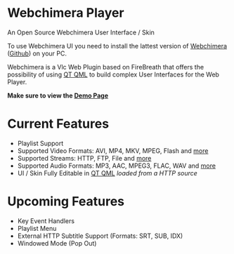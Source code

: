 Webchimera Player
==============

An Open Source Webchimera User Interface / Skin

To use Webchimera UI you need to install the lattest version of <a href="http://sourceforge.net/projects/webchimera/" target="_blank">Webchimera</a> (<a href="https://github.com/RSATom/WebChimera" target="_blank">Github</a>) on your PC.

Webchimera is a Vlc Web Plugin based on FireBreath that offers the possibility of using <a href="http://qt-project.org/" target="_blank">QT QML</a> to build complex User Interfaces for the Web Player.

<b>Make sure to view the <a href="http://jaruba.github.io/WebchimeraUI/" target="_blank">Demo Page</a></b>


Current Features
==============
- Playlist Support
- Supported Video Formats: AVI, MP4, MKV, MPEG, Flash and <a href="http://www.videolan.org/vlc/features.php?cat=input" target="_blank">more</a>
- Supported Streams: HTTP, FTP, File and <a href="http://www.videolan.org/vlc/features.php?cat=input" target="_blank">more</a>
- Supported Audio Formats: MP3, AAC, MPEG3, FLAC, WAV and <a href="http://www.videolan.org/vlc/features.php?cat=audio" target="_blank">more</a>
- UI / Skin Fully Editable in <a href="http://qt-project.org/" target="_blank">QT QML</a> <i>loaded from a HTTP source</i>


Upcoming Features
==============
- Key Event Handlers
- Playlist Menu
- External HTTP Subtitle Support (Formats: SRT, SUB, IDX)
- Windowed Mode (Pop Out)
